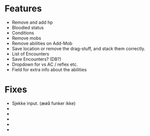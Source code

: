 # Features #

  * Remove and add hp
  * Bloodied status
  * Conditions
  * Remove mobs
  * Remove abilities on Add-Mob
  * Save location or remove the drag-stuff, and stack them correctly.
  * List of Encounters
  * Save Encounters? (DB?)
  * Dropdown for vs AC / reflex etc.
  * Field for extra info about the abilities

# Fixes #
  * Sjekke input. (æøå funker ikke)
  * 
  * 
  * 
  * 
  * 